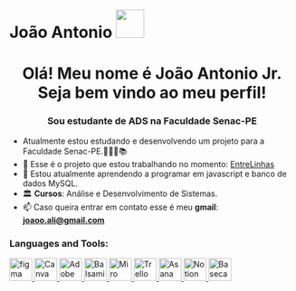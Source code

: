 # João Antonio <img src="https://media.tenor.com/a8K93X-8sSEAAAAM/mashle-dance-mashle-s2.gif" width="50px">
<h1 align="center">Olá! Meu nome é João Antonio Jr. Seja bem vindo ao meu perfil!</h1>
<h3 align="center">Sou estudante de ADS na Faculdade Senac-PE</h3>

- Atualmente estou estudando e desenvolvendo um projeto para a Faculdade Senac-PE.👨🏾‍💻📚
- 🚀 Esse é o projeto que estou trabalhando no momento: [EntreLinhas](https://www.figma.com/proto/zDigaAXcCuEprsThaf9Qyg/Pitch-EntreLinhas?node-id=672-674&p=f&t=AIb8HWNVRxQY2flQ-1&scaling=contain&content-scaling=fixed&page-id=658%3A83)
- 🌱 Estou atualmente aprendendo a programar em javascript e banco de dados MySQL.
- 🏛️ **Cursos**: Análise e Desenvolvimento de Sistemas.
- 📫 Caso queira entrar em contato esse é meu **gmail**: **joaoo.ali@gmail.com**

<p align="left">
</p>

<h3 align="left">Languages and Tools:</h3>
<p align="left"> <a href="https://www.figma.com/" target="_blank" rel="noreferrer"> <img src="https://www.vectorlogo.zone/logos/figma/figma-icon.svg" alt="figma" width="40" height="40"/>
 <a href="https://www.canva.com/" target="_blank" rel="noreferrer">
    <img src="https://www.vectorlogo.zone/logos/canva/canva-icon.svg" alt="Canva" width="40" height="40"/>
  </a>
  <a href="https://www.adobe.com/products/xd.html" target="_blank" rel="noreferrer">
    <img src="https://upload.wikimedia.org/wikipedia/commons/c/c2/Adobe_XD_CC_icon.svg" alt="Adobe XD" width="40" height="40"/>
  </a>
<a href="https://balsamiq.com/" target="_blank" rel="noreferrer">
    <img src="https://cdn.worldvectorlogo.com/logos/balsamiq.svg" alt="Balsamiq" width="40" height="40"/>
  </a>
  <a href="https://miro.com/" target="_blank" rel="noreferrer">
    <img src="https://cdn.worldvectorlogo.com/logos/miro-2.svg" alt="Miro" width="40" height="40"/>
  </a>
   <a href="https://trello.com/" target="_blank" rel="noreferrer">
    <img src="https://www.vectorlogo.zone/logos/trello/trello-icon.svg" alt="Trello" width="40" height="40"/>
 <a href="https://asana.com/" target="_blank" rel="noreferrer">
    <img src="https://cdn.worldvectorlogo.com/logos/asana-1.svg" alt="Asana" width="40" height="40"/>
  </a>
    <a href="https://www.notion.so/" target="_blank" rel="noreferrer">
    <img src="https://upload.wikimedia.org/wikipedia/commons/4/45/Notion_app_logo.png" alt="Notion" width="40" height="40"/>
  </a>
<a href="https://basecamp.com/" target="_blank" rel="noreferrer">
    <img src="https://cdn.worldvectorlogo.com/logos/basecamp-2.svg" alt="Basecamp" width="40" height="40"/>
  </a>
</p>
